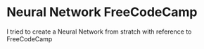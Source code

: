 # Neural Network FreeCodeCamp
 I tried to create a Neural Network from stratch with reference to FreeCodeCamp
